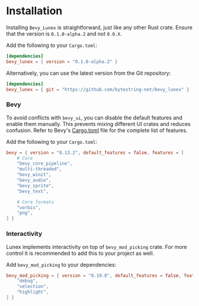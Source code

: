 # Installation

Installing `Bevy_Lunex` is straightforward, just like any other Rust crate. Ensure that the version is `0.1.0-alpha.2` and not `0.0.X`.

Add the following to your `Cargo.toml`:

```toml
[dependencies]
bevy_lunex = { version = "0.1.0-alpha.2" }
```

Alternatively, you can use the latest version from the Git repository:

```toml
[dependencies]
bevy_lunex = { git = "https://github.com/bytestring-net/bevy_lunex" }
```

### Bevy

To avoid conflicts with `bevy_ui`, you can disable the default features and enable them manually. This prevents mixing different UI crates and reduces confusion. Refer to Bevy's [Cargo.toml](https://github.com/bevyengine/bevy/blob/main/Cargo.toml#L55) file for the complete list of features.

Add the following to your `Cargo.toml`:

```TOML
bevy = { version = "0.13.2", default_features = false, features = [
    # Core
    "bevy_core_pipeline",
    "multi-threaded",
    "bevy_winit",
    "bevy_audio",
    "bevy_sprite",
    "bevy_text",

    # Core formats
    "vorbis",
    "png",
] }
```

### Interactivity

Lunex implements interactivity on top of `bevy_mod_picking` crate. For more control it is recommended to add this to your project as well.

Add `bevy_mod_picking` to your dependencies:

```TOML
bevy_mod_picking = { version = "0.19.0", default_features = false, features = [
    "debug",
    "selection",
    "highlight",
] }
```
